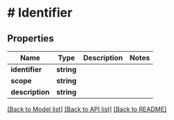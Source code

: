 # # Identifier

## Properties

Name | Type | Description | Notes
------------ | ------------- | ------------- | -------------
**identifier** | **string** |  |
**scope** | **string** |  |
**description** | **string** |  |

[[Back to Model list]](../../README.md#models) [[Back to API list]](../../README.md#endpoints) [[Back to README]](../../README.md)
